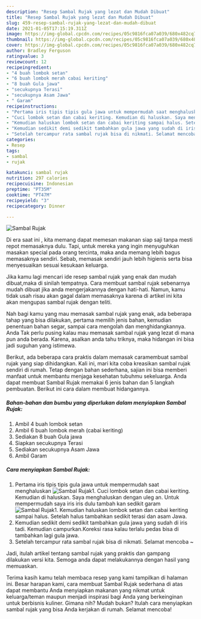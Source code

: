 ```yaml
---
description: "Resep Sambal Rujak yang lezat dan Mudah Dibuat"
title: "Resep Sambal Rujak yang lezat dan Mudah Dibuat"
slug: 459-resep-sambal-rujak-yang-lezat-dan-mudah-dibuat
date: 2021-01-05T17:15:19.311Z
image: https://img-global.cpcdn.com/recipes/05c9816fca07a039/680x482cq70/sambal-rujak-foto-resep-utama.jpg
thumbnail: https://img-global.cpcdn.com/recipes/05c9816fca07a039/680x482cq70/sambal-rujak-foto-resep-utama.jpg
cover: https://img-global.cpcdn.com/recipes/05c9816fca07a039/680x482cq70/sambal-rujak-foto-resep-utama.jpg
author: Bradley Ferguson
ratingvalue: 3
reviewcount: 12
recipeingredient:
- "4 buah lombok setan"
- "6 buah lombok merah cabai keriting"
- "8 buah Gula jawa"
- "secukupnya Terasi"
- "secukupnya Asam Jawa"
- " Garam"
recipeinstructions:
- "Pertama iris tipis tipis gula jawa untuk mempermudah saat menghaluskan"
- "Cuci lombok setan dan cabai keriting. Kemudian di haluskan. Saya menghaluskan dengan uleg an. Untuk mempermudah saya iris iris dulu tambah kan sedikit garam"
- "Kemudian haluskan lombok setan dan cabai keriting sampai halus. Setelah halus tambahkan sedikit terasi dan asam Jawa."
- "Kemudian sedikit demi sedikit tambahkan gula jawa yang sudah di iris tadi. Kemudian campurkan.Koreksi rasa kalau terlalu pedas bisa di tambahkan lagi gula jawa."
- "Setelah tercampur rata sambal rujak bisa di nikmati. Selamat mencoba ~"
categories:
- Resep
tags:
- sambal
- rujak

katakunci: sambal rujak 
nutrition: 297 calories
recipecuisine: Indonesian
preptime: "PT35M"
cooktime: "PT47M"
recipeyield: "3"
recipecategory: Dinner

---
```



![Sambal Rujak](https://img-global.cpcdn.com/recipes/05c9816fca07a039/680x482cq70/sambal-rujak-foto-resep-utama.jpg)

Di era  saat ini , kita memang dapat memesan makanan siap saji tanpa mesti repot memasaknya dulu. Tapi, untuk mereka yang ingin menyuguhkan masakan special pada orang tercinta, maka anda memang lebih bagus memasaknya sendiri. Sebab, memasak sendiri jauh lebih higienis serta bisa menyesuaikan sesuai kesukaan keluarga.

Jika kamu lagi mencari ide resep sambal rujak yang enak dan mudah dibuat,maka di sinilah tempatnya. Cara membuat sambal rujak  sebenarnya mudah dibuat jika anda mengerjakannya dengan hati-hati. Namun, kamu tidak usah risau akan gagal dalam memasaknya 
karena di artikel ini kita akan mengupas sambal rujak dengan teliti.  



Nah bagi kamu yang mau memasak sambal rujak yang enak, ada beberapa tahap yang bisa dilakukan, pertama memilih jenis bahan, kemudian penentuan bahan segar, sampai cara mengolah dan menghidangkannya. Anda Tak perlu pusing kalau mau memasak sambal rujak yang lezat di mana pun anda berada. Karena, asalkan anda  tahu triknya, maka hidangan ini bisa jadi suguhan yang istimewa.

Berikut, ada beberapa cara praktis  dalam memasak caramembuat sambal rujak yang siap dihidangkan. Kali ini, mari kita coba kreasikan sambal rujak sendiri di rumah. Tetap dengan bahan sederhana, sajian ini bisa memberi manfaat untuk membantu menjaga kesehatan tubuhmu sekeluarga. Anda dapat membuat Sambal Rujak memakai 6 jenis bahan dan 5 langkah pembuatan. Berikut ini cara dalam membuat hidangannya.

<!--inarticleads1-->

##### Bahan-bahan dan bumbu yang diperlukan dalam menyiapkan Sambal Rujak:

1. Ambil 4 buah lombok setan
1. Ambil 6 buah lombok merah (cabai keriting)
1. Sediakan 8 buah Gula jawa
1. Siapkan secukupnya Terasi
1. Sediakan secukupnya Asam Jawa
1. Ambil  Garam




<!--inarticleads2-->

##### Cara menyiapkan Sambal Rujak:

1. Pertama iris tipis tipis gula jawa untuk mempermudah saat menghaluskan
<img src="https://img-global.cpcdn.com/steps/5552aa60aae199ee/160x128cq70/sambal-rujak-langkah-memasak-1-foto.jpg" alt="Sambal Rujak">1. Cuci lombok setan dan cabai keriting. Kemudian di haluskan. Saya menghaluskan dengan uleg an. Untuk mempermudah saya iris iris dulu tambah kan sedikit garam
<img src="https://img-global.cpcdn.com/steps/bf8133589a12df5e/160x128cq70/sambal-rujak-langkah-memasak-2-foto.jpg" alt="Sambal Rujak">1. Kemudian haluskan lombok setan dan cabai keriting sampai halus. Setelah halus tambahkan sedikit terasi dan asam Jawa.
1. Kemudian sedikit demi sedikit tambahkan gula jawa yang sudah di iris tadi. Kemudian campurkan.Koreksi rasa kalau terlalu pedas bisa di tambahkan lagi gula jawa.
1. Setelah tercampur rata sambal rujak bisa di nikmati. Selamat mencoba ~




Jadi, itulah artikel tentang  sambal rujak  yang praktis dan gampang dilakukan versi kita. Semoga anda dapat melakukannya dengan hasil yang memuaskan. 

Terima kasih kamu telah membaca resep yang kami tampilkan di halaman ini. Besar harapan kami, cara membuat  Sambal Rujak sederhana di atas dapat membantu Anda menyiapkan makanan yang nikmat untuk keluarga/teman maupun menjadi inspirasi bagi Anda yang berkeinginan untuk berbisnis kuliner. Gimana nih? Mudah bukan? Itulah cara menyiapkan sambal rujak yang bisa Anda kerjakan di rumah. Selamat mencoba!

